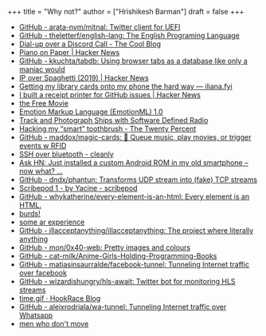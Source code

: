 +++
title = "Why not?"
author = ["Hrishikesh Barman"]
draft = false
+++

-   [GitHub - arata-nvm/mitnal: Twitter client for UEFI](https://github.com/arata-nvm/mitnal)
-   [GitHub - theletterf/english-lang: The English Programing Language](https://github.com/theletterf/english-lang)
-   [Dial-up over a Discord Call - The Cool Blog](https://www.lilysthings.org/blog/discord-dialup/)
-   [Piano on Paper | Hacker News](https://news.ycombinator.com/item?id=39643958)
-   [GitHub - kkuchta/tabdb: Using browser tabs as a database like only a maniac would](https://github.com/kkuchta/tabdb)
-   [IP over Spaghetti (2019) | Hacker News](https://news.ycombinator.com/item?id=38733004)
-   [Getting my library cards onto my phone the hard way — iliana.fyi](https://iliana.fyi/blog/ios-wallet-library-card/)
-   [I built a receipt printer for GitHub issues | Hacker News](https://news.ycombinator.com/item?id=30803589)
-   [the Free Movie](https://thefreemovie.buzz/)
-   [Emotion Markup Language (EmotionML) 1.0](https://www.w3.org/TR/2014/REC-emotionml-20140522/)
-   [Track and Photograph Ships with Software Defined Radio](https://blog.vnaik.com/posts/photographing-ships.html)
-   [Hacking my “smart” toothbrush - The Twenty Percent](https://kuenzi.dev/toothbrush/)
-   [GitHub - maddox/magic-cards: 🎩 Queue music, play movies, or trigger events w RFID](https://github.com/maddox/magic-cards)
-   [SSH over bluetooth - cleanly](https://blog.habets.se/2022/02/SSH-over-Bluetooth-cleanly.html)
-   [Ask HN: Just installed a custom Android ROM in my old smartphone – now what? ...](https://news.ycombinator.com/item?id=35279970)
-   [GitHub - dndx/phantun: Transforms UDP stream into (fake) TCP streams](https://github.com/dndx/phantun)
-   [Scribepod 1 - by Yacine - scribepod](https://scribepod.substack.com/p/scribepod-1?s=35#details)
-   [GitHub - whykatherine/every-element-is-an-html: Every element is an HTML.](https://github.com/whykatherine/every-element-is-an-html)
-   [burds!](https://burds.vercel.app/)
-   [some ar experience](https://twitter.com/bsheppee/status/1600067783483691011)
-   [GitHub - illacceptanything/illacceptanything: The project where literally anything](https://github.com/illacceptanything/illacceptanything)
-   [GitHub - mon/0x40-web: Pretty images and colours](https://github.com/mon/0x40-web)
-   [GitHub - cat-milk/Anime-Girls-Holding-Programming-Books](https://github.com/cat-milk/Anime-Girls-Holding-Programming-Books)
-   [GitHub - matiasinsaurralde/facebook-tunnel: Tunneling Internet traffic over facebook](https://github.com/matiasinsaurralde/facebook-tunnel)
-   [GitHub - wizardishungry/hls-await: Twitter bot for monitoring HLS streams](https://github.com/WIZARDISHUNGRY/hls-await)
-   [time.gif · HookRace Blog](https://hookrace.net/blog/time.gif/)
-   [GitHub - aleixrodriala/wa-tunnel: Tunneling Internet traffic over Whatsapp](https://github.com/aleixrodriala/wa-tunnel)
-   [men who don't move](https://caseymm.github.io/men-who-dont-move/)
